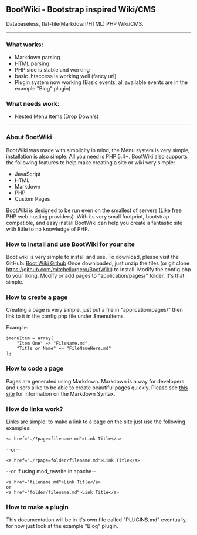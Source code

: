 ## BootWiki - Bootstrap inspired Wiki/CMS

Databaseless, flat-file(Markdown/HTML) PHP Wiki/CMS.

---

### What works:
- Markdown parsing
- HTML parsing
- PHP side is stable and working
- basic .htaccess is working well (fancy url)
- Plugin system now working (Basic events, all available events are in the example "Blog" plugin)

### What needs work:
- Nested Menu Items (Drop Down's)

---

### About BootWiki

BootWiki was made with simplicity in mind, the Menu system is very simple, installation is also simple. All you need is PHP 5.4+.
BootWiki also supports the following features to help make creating a site or wiki very simple:
- JavaScript
- HTML
- Markdown
- PHP
- Custom Pages

BootWiki is designed to be run even on the smallest of servers (Like free PHP web hosting providers). With its very small footprint, bootstrap compatible, and easy install BootWiki can help you create a fantastic site with little to no knowledge of PHP.

### How to install and use BootWiki for your site

Boot wiki is very simple to install and use. To download, please visit the GitHub: [Boot Wiki Github](https://github.com/mitchellurgero/BootWiki)
Once downloaded, just unzip the files (or git clone https://github.com/mitchellurgero/BootWiki) to install. Modify the config.php to your liking. Modify or add pages to "application/pages/" folder. It's that simple.

### How to create a page

Creating a page is very simple, just put a file in "application/pages/" then link to it in the config.php file under $menuItems. 

Example:

```
$menuItem = array(
	"Item One" => "FileName.md",
	"Title or Name" => "FileNameHere.md"
);
```

### How to code a page
Pages are generated using Markdown. Markdown is a way for developers and users alike to be able to create beautiful pages quickly. Please see [this site](https://daringfireball.net/projects/markdown/syntax) for information on the Markdown Syntax.


### How do links work?
Links are simple: to make a link to a page on the site just use the following examples:
```
<a href="./?page=filename.md">Link Title</a>
```
--or--
```
<a href="./?page=folder/filename.md">Link Title</a>
```
--or if using mod_rewrite in apache--
```
<a href="filename.md">Link Title</a>
or
<a href="folder/filename.md">Link Title</a>
```

### How to make a plugin

This documentation will be in it's own file called "PLUGINS.md" eventually, for now just look at the example "Blog" plugin.
